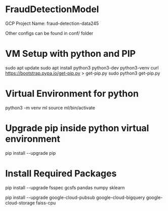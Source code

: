 # FraudDetectionModel

GCP Project Name: fraud-detection-data245

Other configs can be found in conf/ folder

# VM Setup with python and PIP

sudo apt update
sudo apt install python3 python3-dev python3-venv
curl https://bootstrap.pypa.io/get-pip.py > get-pip.py
sudo python3 get-pip.py

# Virtual Environment for python

python3 -m venv ml
source ml/bin/activate

# Upgrade pip inside python virtual environment
pip install --upgrade pip

# Install Required Packages

pip install --upgrade fsspec gcsfs pandas numpy sklearn

pip install --upgrade google-cloud-pubsub google-cloud-bigquery google-cloud-storage faiss-cpu
 

